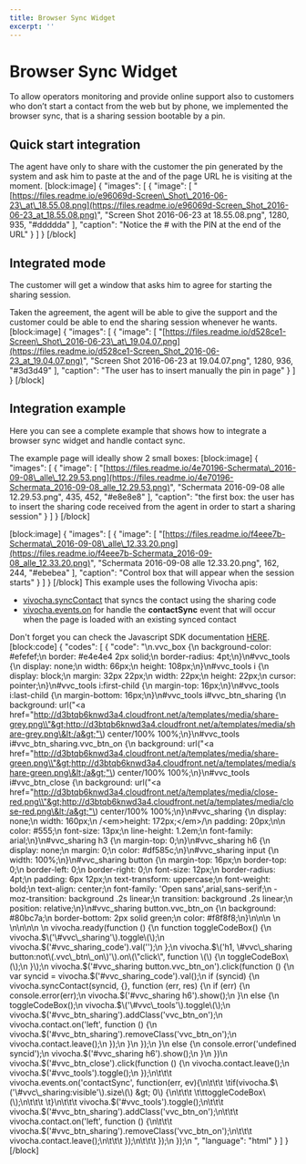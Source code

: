 ```yaml
---
title: Browser Sync Widget
excerpt: ''
---
```


# Browser Sync Widget

To allow operators monitoring and provide online support also to customers who don’t start a contact from the web but by phone, we implemented the browser sync, that is a sharing session bootable by a pin.

## Quick start integration

The agent have only to share with the customer the pin generated by the system and ask him to paste at the and of the page URL he is visiting at the moment. \[block:image\] { "images": \[ { "image": \[ "[https://files.readme.io/e96069d-Screen\_Shot\_2016-06-23\_at\_18.55.08.png](https://files.readme.io/e96069d-Screen_Shot_2016-06-23_at_18.55.08.png)", "Screen Shot 2016-06-23 at 18.55.08.png", 1280, 935, "\#ddddda" \], "caption": "Notice the \# with the PIN at the end of the URL" } \] } \[/block\]

## Integrated mode

The customer will get a window that asks him to agree for starting the sharing session.

Taken the agreement, the agent will be able to give the support and the customer could be able to end the sharing session whenever he wants. \[block:image\] { "images": \[ { "image": \[ "[https://files.readme.io/d528ce1-Screen\_Shot\_2016-06-23\_at\_19.04.07.png](https://files.readme.io/d528ce1-Screen_Shot_2016-06-23_at_19.04.07.png)", "Screen Shot 2016-06-23 at 19.04.07.png", 1280, 936, "\#3d3d49" \], "caption": "The user has to insert manually the pin in page" } \] } \[/block\]

## Integration example

Here you can see a complete example that shows how to integrate a browser sync widget and handle contact sync.

The example page will ideally show 2 small boxes: \[block:image\] { "images": \[ { "image": \[ "[https://files.readme.io/4e70196-Schermata\_2016-09-08\_alle\_12.29.53.png](https://files.readme.io/4e70196-Schermata_2016-09-08_alle_12.29.53.png)", "Schermata 2016-09-08 alle 12.29.53.png", 435, 452, "\#e8e8e8" \], "caption": "the first box: the user has to insert the sharing code received from the agent in order to start a sharing session" } \] } \[/block\]

\[block:image\] { "images": \[ { "image": \[ "[https://files.readme.io/f4eee7b-Schermata\_2016-09-08\_alle\_12.33.20.png](https://files.readme.io/f4eee7b-Schermata_2016-09-08_alle_12.33.20.png)", "Schermata 2016-09-08 alle 12.33.20.png", 162, 244, "\#ebebea" \], "caption": "Control box that will appear when the session starts" } \] } \[/block\] This example uses the following Vivocha apis:

* [vivocha.syncContact](https://m1.vivocha.com/a/_/api/doc/VivochaVisitor.html#.syncContact) that syncs the contact using the sharing code
* [vivocha.events.on](https://m1.vivocha.com/a/_/api/doc/VivochaVisitor.html#.events) for handle the **contactSync** event that will occur when the page is loaded with an existing synced contact

Don't forget you can check the Javascript SDK documentation [HERE](https://m1.vivocha.com/a/_/api/doc/). \[block:code\] { "codes": \[ { "code": "\n.vvc\_box {\n background-color: \#efefef;\n border: \#e4e4e4 2px solid;\n border-radius: 4pt;\n}\n\#vvc\_tools {\n display: none;\n width: 66px;\n height: 108px;\n}\n\#vvc\_tools i {\n display: block;\n margin: 32px 22px;\n width: 22px;\n height: 22px;\n cursor: pointer;\n}\n\#vvc\_tools i:first-child {\n margin-top: 16px;\n}\n\#vvc\_tools i:last-child {\n margin-bottom: 16px;\n}\n\#vvc\_tools i\#vvc\_btn\_sharing {\n background: url\(\"&lt;a href="http://d3btqb6knwd3a4.cloudfront.net/a/templates/media/share-grey.png\\"&gt;http://d3btqb6knwd3a4.cloudfront.net/a/templates/media/share-grey.png\&lt;/a&gt;"\) center/100% 100%;\n}\n\#vvc\_tools i\#vvc\_btn\_sharing.vvc\_btn\_on {\n background: url\(\"&lt;a href="http://d3btqb6knwd3a4.cloudfront.net/a/templates/media/share-green.png\\"&gt;http://d3btqb6knwd3a4.cloudfront.net/a/templates/media/share-green.png\&lt;/a&gt;"\) center/100% 100%;\n}\n\#vvc\_tools i\#vvc\_btn\_close {\n background: url\(\"&lt;a href="http://d3btqb6knwd3a4.cloudfront.net/a/templates/media/close-red.png\\"&gt;http://d3btqb6knwd3a4.cloudfront.net/a/templates/media/close-red.png\&lt;/a&gt;"\) center/100% 100%;\n}\n\#vvc\_sharing {\n display: none;\n width: 160px;\n /&lt;em&gt;height: 172px;&lt;/em&gt;/\n padding: 20px;\n\n color: \#555;\n font-size: 13px;\n line-height: 1.2em;\n font-family: arial;\n}\n\#vvc\_sharing h3 {\n margin-top: 0;\n}\n\#vvc\_sharing h6 {\n display: none;\n margin: 0;\n color: \#df585c;\n}\n\#vvc\_sharing input {\n width: 100%;\n}\n\#vvc\_sharing button {\n margin-top: 16px;\n border-top: 0;\n border-left: 0;\n border-right: 0;\n font-size: 12px;\n border-radius: 4pt;\n padding: 6px 12px;\n text-transform: uppercase;\n font-weight: bold;\n text-align: center;\n font-family: 'Open sans',arial,sans-serif;\n -moz-transition: background .2s linear;\n transition: background .2s linear;\n position: relative;\n}\n\#vvc\_sharing button.vvc\_btn\_on {\n background: \#80bc7a;\n border-bottom: 2px solid green;\n color: \#f8f8f8;\n}\n\n\n \n \n\n\n\n \n vivocha.ready\(function \(\) {\n function toggleCodeBox\(\) {\n vivocha.$\('\#vvc\_sharing'\).toggle\(\);\n vivocha.$\('\#vvc\_sharing\_code'\).val\(''\);\n };\n vivocha.$\('h1, \#vvc\_sharing button:not\(.vvc\_btn\_on\)'\).on\(\"click\", function \(\) {\n toggleCodeBox\(\);\n }\);\n vivocha.$\('\#vvc\_sharing button.vvc\_btn\_on'\).click\(function \(\) {\n var syncid = vivocha.$\('\#vvc\_sharing\_code'\).val\(\);\n if \(syncid\) {\n vivocha.syncContact\(syncid, {}, function \(err, res\) {\n if \(err\) {\n console.error\(err\);\n vivocha.$\('\#vvc\_sharing h6'\).show\(\);\n }\n else {\n toggleCodeBox\(\);\n vivocha.$\('\#vvc\_tools'\).toggle\(\);\n vivocha.$\('\#vvc\_btn\_sharing'\).addClass\('vvc\_btn\_on'\);\n vivocha.contact.on\('left', function \(\) {\n vivocha.$\('\#vvc\_btn\_sharing'\).removeClass\('vvc\_btn\_on'\);\n vivocha.contact.leave\(\);\n }\);\n }\n }\);\n }\n else {\n console.error\('undefined syncid'\);\n vivocha.$\('\#vvc\_sharing h6'\).show\(\);\n }\n }\)\n vivocha.$\('\#vvc\_btn\_close'\).click\(function \(\) {\n vivocha.contact.leave\(\);\n vivocha.$\('\#vvc\_tools'\).toggle\(\);\n }\);\n\t\t\t vivocha.events.on\('contactSync', function\(err, ev\){\n\t\t\t \tif\(vivocha.$\('\#vvc\_sharing:visible'\).size\(\) &gt; 0\) {\n\t\t\t \t\ttoggleCodeBox\(\);\n\t\t\t \t}\n\t\t\t vivocha.$\('\#vvc\_tools'\).toggle\(\);\n\t\t\t vivocha.$\('\#vvc\_btn\_sharing'\).addClass\('vvc\_btn\_on'\);\n\t\t\t vivocha.contact.on\('left', function \(\) {\n\t\t\t vivocha.$\('\#vvc\_btn\_sharing'\).removeClass\('vvc\_btn\_on'\);\n\t\t\t vivocha.contact.leave\(\);\n\t\t\t }\);\n\t\t\t }\);\n }\);\n ", "language": "html" } \] } \[/block\]

